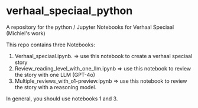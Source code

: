 # verhaal_speciaal_python
A repository for the python / Jupyter Notebooks for Verhaal Speciaal (Michiel's work)

This repo contains three Notebooks:
1. Verhaal_speciaal.ipynb. => use this notebook to create a verhaal speciaal story
2. Review_reading_level_with_one_llm.ipynb => use this notebook to review the story with one LLM (GPT-4o)
3. Multiple_reviews_with_o1-preview.ipynb => use this notebook to review the story with a reasoning model.

In general, you should use notebooks 1 and 3. 
